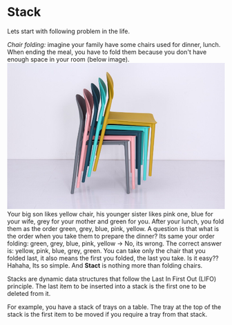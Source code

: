 # Stack

Lets start with following problem in the life. 

*Chair folding:* imagine your family have some chairs used for dinner, lunch. When ending the meal, you have to fold them because you don't have enough space in your room (below image). ![chair folding](./images/chair-folding.png)
Your big son likes yellow chair, his younger sister likes pink one, blue for your wife, grey for your mother and green for you. After your lunch, you fold them as the order green, grey, blue, pink, yellow. A question is that what is the order when you take them to prepare the dinner? Its same your order folding: green, grey, blue, pink, yellow -> No, its wrong. The correct answer is: yellow, pink, blue, grey, green. You can take only the chair that you folded last, it also means the first you folded, the last you take. Is it easy?? Hahaha, Its so simple. And **Stact** is nothing more than folding chairs.

Stacks are dynamic data structures that follow the Last In First Out (LIFO) principle. The last item to be inserted into a stack is the first one to be deleted from it.

For example, you have a stack of trays on a table. The tray at the top of the stack is the first item to be moved if you require a tray from that stack.